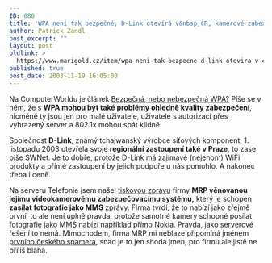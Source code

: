 ```yaml
---
ID: 680
title: 'WPA není tak bezpečné, D-Link otevírá v&nbsp;ČR, kamerové zabezpečení avizuje přes MMS'
author: Patrick Zandl
post_excerpt: ""
layout: post
oldlink: >
  https://www.marigold.cz/item/wpa-neni-tak-bezpecne-d-link-otevira-v-cr-kamerove-zabezpeceni-avizuje-pres-mms
published: true
post_date: 2003-11-19 16:05:00
---
```

<p>
Na ComputerWorldu je článek <A href="http://www.cw.cz/cw.nsf/ID/674338FD9FB03012C1256DDE0037E372">Bezpečná, nebo nebezpečná WPA?</A>&#160;Píše se v něm, že s <STRONG>WPA mohou být také problémy ohledně kvality zabezpečení</STRONG>, nicméně ty jsou jen pro malé uživatele, uživatelé s autorizací přes vyhrazený server a 802.1x mohou spát klidně. </p>

<p>
Společnost <STRONG>D-Link</STRONG>, známý tchajwanský výrobce síťových komponent, 1. listopadu 2003 otevřela svoje <STRONG>regionální zastoupení také v Praze</STRONG>, to zase <A href="http://swnet.cz/index.php?ID=19639" target=_blank>píše SWNet</A>. Je to dobře, protože D-Link má zajímavé (nejenom) WiFi produkty a přímé zastoupení by jejich podpoře u nás pomohlo. A nakonec třeba i ceně. </p>

<p>
Na serveru Telefonie jsem našel <A href="http://www.telefonie.cz/zprava.asp?id=3538" target=_blank>tiskovou zprávu</A> firmy <STRONG>MRP věnovanou jejímu videokamerovému zabezpečovacímu systému,</STRONG> který je schopen <STRONG>zasílat fotografie jako MMS</STRONG> zprávy. Firma tvrdí, že to nabízí jako zřejmě první, to ale není úplně pravda, protože samotné kamery schopné posílat fotografie jako MMS nabízí například přímo Nokia. Pravda, jako serverové řešení to nemá. Mimochodem, firma MRP mi neblaze připomíná jménem <A href="http://www.earchiv.cz/a801s600/a801s602.php3" target=_blank>prvního českého spamera</A>, snad je to jen shoda jmen, pro firmu ale jistě ne příliš blahá. </p>
